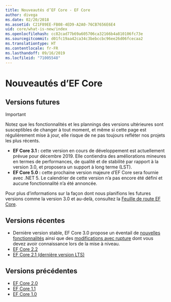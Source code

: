 ```yaml
---
title: Nouveautés d’EF Core - EF Core
author: divega
ms.date: 02/20/2018
ms.assetid: C21F89EE-FB08-4ED9-A2A0-76CB7656E6E4
uid: core/what-is-new/index
ms.openlocfilehash: cc82cad77b69a605706ca32166b4a810106fc73e
ms.sourcegitcommit: d01fc19aa42ca34c3bebccbc96ee26d06fcecaa2
ms.translationtype: HT
ms.contentlocale: fr-FR
ms.lasthandoff: 09/16/2019
ms.locfileid: "71005548"
---
```

# <a name="what-is-new-in-ef-core"></a>Nouveautés d’EF Core

## <a name="future-releases"></a>Versions futures
> [!IMPORTANT]
> Notez que les fonctionnalités et les plannings des versions ultérieures sont susceptibles de changer à tout moment, et même si cette page est régulièrement mise à jour, elle risque de ne pas toujours refléter nos projets les plus récents.

- **EF Core 3.1 :** cette version en cours de développement est actuellement prévue pour décembre 2019. Elle contiendra des améliorations mineures en termes de performances, de qualité et de stabilité par rapport à la version 3.0, et proposera un support à long terme (LST).
- **EF Core 5.0 :** cette prochaine version majeure d’EF Core sera fournie avec .NET 5. Le calendrier de cette version n’a pas encore été défini et aucune fonctionnalité n’a été annoncée.  

Pour plus d’informations sur la façon dont nous planifions les futures versions comme la version 3.0 et au-delà, consultez la [Feuille de route EF Core](xref:core/what-is-new/roadmap).

## <a name="recent-releases"></a>Versions récentes

- Dernière version stable, EF Core 3.0 propose un éventail de [nouvelles fonctionnalités](xref:core/what-is-new/ef-core-3.0/features) ainsi que des [modifications avec rupture](xref:core/what-is-new/ef-core-3.0/breaking-changes) dont vous devez avoir connaissance lors de la mise à niveau.
- [EF Core 2.2 ](xref:core/what-is-new/ef-core-2.2)
- [EF Core 2.1 (dernière version LTS)](xref:core/what-is-new/ef-core-2.1)

## <a name="past-releases"></a>Versions précédentes

- [EF Core 2.0](xref:core/what-is-new/ef-core-2.0)
- [EF Core 1.1](xref:core/what-is-new/ef-core-1.1)
- [EF Core 1.0](xref:core/what-is-new/ef-core-1.0)
